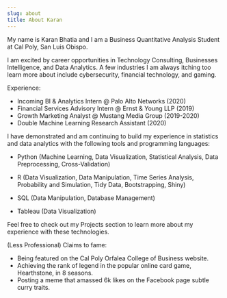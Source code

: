 ```yaml
---
slug: about
title: About Karan
---
```


My name is Karan Bhatia and I am a Business Quantitative Analysis Student at Cal Poly, San Luis Obispo.

I am excited by career opportunities in Technology Consulting, Businesses Intelligence, and Data Analytics. A few industries I am always itching too learn more about include cybersecurity, financial technology, and gaming.


Experience:
* Incoming BI & Analytics Intern @ Palo Alto Networks (2020)
* Financial Services Advisory Intern @ Ernst & Young LLP (2019)
* Growth Marketing Analyst @ Mustang Media Group (2019-2020)
* Double Machine Learning Research Assistant (2020)


I have demonstrated and am continuing to build my experience in statistics and data analytics with the following tools and programming languages:

* Python (Machine Learning, Data Visualization, Statistical Analysis, Data Preprocessing, Cross-Validation)

* R (Data Visualization, Data Manipulation, Time Series Analysis, Probability and Simulation, Tidy Data, Bootstrapping, Shiny)

* SQL (Data Manipulation, Database Management)

* Tableau (Data Visualization)

Feel free to check out my Projects section to learn more about my experience with these technologies. 


(Less Professional) Claims to fame:
* Being featured on the Cal Poly Orfalea College of Business website.
* Achieving the rank of legend in the popular online card game, Hearthstone, in 8 seasons.
* Posting a meme that amassed 6k likes on the Facebook page subtle curry traits.

